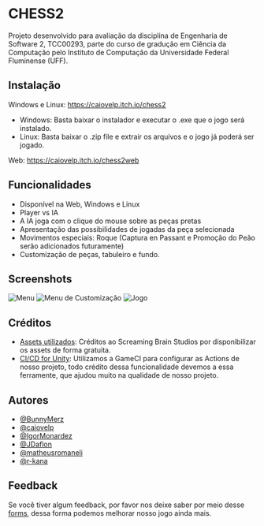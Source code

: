 
# CHESS2

Projeto desenvolvido para avaliação da disciplina de Engenharia de Software 2, TCC00293, parte do curso de gradução em Ciência da Computação pelo Instituto de Computação da Universidade Federal Fluminense (UFF).  



## Instalação

Windows e Linux: https://caiovelp.itch.io/chess2

- Windows: Basta baixar o instalador e executar o .exe que o jogo será instalado.
- Linux: Basta baixar o .zip file e extrair os arquivos e o jogo já poderá ser jogado.

Web: https://caiovelp.itch.io/chess2web

    
## Funcionalidades

- Disponível na Web, Windows e Linux
- Player vs IA
- A IA joga com o clique do mouse sobre as peças pretas
- Apresentação das possibilidades de jogadas da peça selecionada 
- Movimentos especiais: Roque (Captura en Passant e Promoção do Peão serão adicionados futuramente)
- Customização de peças, tabuleiro e fundo.


## Screenshots

![Menu](https://i.ibb.co/6gbwFV9/Menu.jpg)
![Menu de Customização](https://i.ibb.co/GFHRBSB/Customizacao.jpg)
![Jogo](https://i.ibb.co/c1jdnK9/Jogo.jpg)


## Créditos

- [Assets utilizados](https://opengameart.org/content/2d-chess-pack): Créditos ao Screaming Brain Studios por disponibilizar os assets de forma gratuita.
- [CI/CD for Unity](https://game.ci/docs/github/getting-started/): Utilizamos a GameCI para configurar as Actions de nosso projeto, todo crédito dessa funcionalidade devemos a essa ferramente, que ajudou muito na qualidade de nosso projeto. 
## Autores

- [@BunnyMerz](https://github.com/BunnyMerz)
- [@caiovelp](https://github.com/caiovelp)
- [@IgorMonardez](https://github.com/IgorMonardez)
- [@JDaflon](https://github.com/JDaflon)
- [@matheusromaneli](https://github.com/matheusromaneli)
- [@r-kana](https://github.com/r-kana)


## Feedback

Se você tiver algum feedback, por favor nos deixe saber por meio desse [forms](https://forms.gle/BGZWQ4Z4WWNVsJW57), dessa forma podemos melhorar nosso jogo ainda mais.

